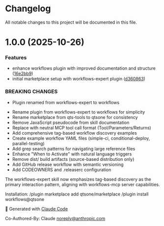 # Changelog

All notable changes to this project will be documented in this file.

# 1.0.0 (2025-10-26)


### Features

* enhance workflows plugin with improved documentation and structure ([16e2bb9](https://github.com/qtsone/marketplace/commit/16e2bb90ddaa83702489e99b85f78a1cee1418e0))
* initial marketplace setup with workflows-expert plugin ([d360863](https://github.com/qtsone/marketplace/commit/d360863fcd4bd0b8b64bc80f2e543483cf098667))


### BREAKING CHANGES

* Plugin renamed from workflows-expert to workflows

- Rename plugin from workflows-expert to workflows for simplicity
- Rename marketplace from qts-tools to qtsone for consistency
- Remove JavaScript pseudocode from skill documentation
- Replace with neutral MCP tool call format (Tool/Parameters/Returns)
- Add comprehensive tag-based workflow discovery examples
- Create example workflow YAML files (simple-ci, conditional-deploy, parallel-testing)
- Add grep search patterns for navigating large reference files
- Enhance "When to Activate" with natural language triggers
- Remove dist/ build artifacts (source-based distribution only)
- Add GitHub release workflow with semantic versioning
- Add CODEOWNERS and .releaserc configuration

The workflows-expert skill now emphasizes tag-based discovery as the primary
interaction pattern, aligning with workflows-mcp server capabilities.

Installation:
  /plugin marketplace add qtsone/marketplace
  /plugin install workflows@qtsone

🤖 Generated with [Claude Code](https://claude.com/claude-code)

Co-Authored-By: Claude <noreply@anthropic.com>
